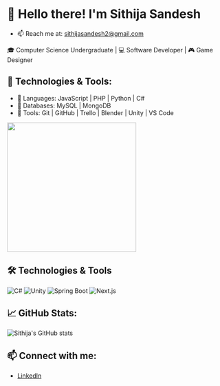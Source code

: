 # 👋 Hello there! I'm Sithija Sandesh
- 📫 Reach me at: sithijasandesh2@gmail.com

🎓 Computer Science Undergraduate | 💻 Software Developer | 🎮 Game Designer

## 🚀 Technologies & Tools:
- 🧠 Languages: JavaScript | PHP | Python | C#
- 💾 Databases: MySQL | MongoDB
- 🧰 Tools: Git | GitHub | Trello | Blender | Unity | VS Code


 <img src="https://media.giphy.com/media/qgQUggAC3Pfv687qPC/giphy.gif" width="300" />

 ## 🛠️ Technologies & Tools
![C#](https://img.shields.io/badge/-C%23-239120?logo=c-sharp&logoColor=white&style=for-the-badge)
![Unity](https://img.shields.io/badge/-Unity-000000?logo=unity&logoColor=white&style=for-the-badge)
![Spring Boot](https://img.shields.io/badge/-SpringBoot-6DB33F?logo=spring-boot&logoColor=white&style=for-the-badge)
![Next.js](https://img.shields.io/badge/-Next.js-000000?logo=next.js&logoColor=white&style=for-the-badge)



## 📈 GitHub Stats:
![Sithija's GitHub stats](https://github-readme-stats.vercel.app/api?username=sandeshjayasundara&show_icons=true&theme=radical)



## 📫 Connect with me:
- [LinkedIn](linkedin.com/in/sithija-sandesh-ba0820325/)

